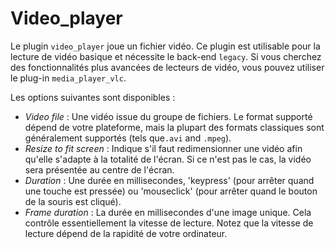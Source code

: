 # Video_player

Le plugin `video_player` joue un fichier vidéo. Ce plugin est utilisable pour la lecture de vidéo basique et nécessite le back-end `legacy`. Si vous cherchez des fonctionnalités plus avancées de lecteurs de vidéo, vous pouvez utiliser le plug-in `media_player_vlc`.

Les options suivantes sont disponibles :

- *Video file* : Une vidéo issue du groupe de fichiers. Le format supporté dépend de votre plateforme, mais la plupart des formats classiques sont généralement supportés (tels que`.avi` and `.mpeg`).
- *Resize to fit screen* : Indique s'il faut redimensionner une vidéo afin qu'elle s'adapte à la totalité de l'écran. Si ce n'est pas le cas, la vidéo sera présentée au centre de l'écran.
- *Duration* : Une durée en millisecondes, 'keypress' (pour arrêter quand une touche est pressée) ou 'mouseclick' (pour arrêter quand le bouton de la souris est cliqué).
- *Frame duration* : La durée en millisecondes d'une image unique. Cela contrôle essentiellement la vitesse de lecture. Notez que la vitesse de lecture dépend de la rapidité de votre ordinateur.

